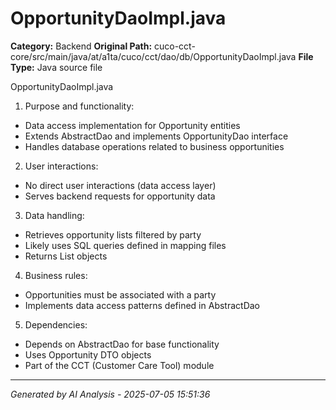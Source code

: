 # OpportunityDaoImpl.java

**Category:** Backend
**Original Path:** cuco-cct-core/src/main/java/at/a1ta/cuco/cct/dao/db/OpportunityDaoImpl.java
**File Type:** Java source file

OpportunityDaoImpl.java
1. Purpose and functionality:
- Data access implementation for Opportunity entities
- Extends AbstractDao and implements OpportunityDao interface
- Handles database operations related to business opportunities

2. User interactions:
- No direct user interactions (data access layer)
- Serves backend requests for opportunity data

3. Data handling:
- Retrieves opportunity lists filtered by party
- Likely uses SQL queries defined in mapping files
- Returns List<Opportunity> objects

4. Business rules:
- Opportunities must be associated with a party
- Implements data access patterns defined in AbstractDao

5. Dependencies:
- Depends on AbstractDao for base functionality
- Uses Opportunity DTO objects
- Part of the CCT (Customer Care Tool) module

---
*Generated by AI Analysis - 2025-07-05 15:51:36*
